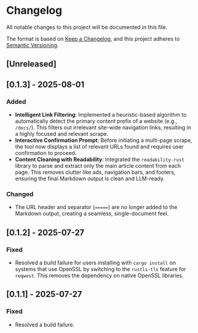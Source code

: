 # Changelog

All notable changes to this project will be documented in this file.

The format is based on [Keep a Changelog](https://keepachangelog.com/en/1.1.0/),
and this project adheres to [Semantic Versioning](https://semver.org/spec/v2.0.0.html).

## [Unreleased]

## [0.1.3] - 2025-08-01

### Added
- **Intelligent Link Filtering**: Implemented a heuristic-based algorithm to automatically detect the primary content prefix of a website (e.g., `/docs/`). This filters out irrelevant site-wide navigation links, resulting in a highly focused and relevant scrape.
- **Interactive Confirmation Prompt**: Before initiating a multi-page scrape, the tool now displays a list of relevant URLs found and requires user confirmation to proceed.
- **Content Cleaning with Readability**: Integrated the `readability-rust` library to parse and extract only the main article content from each page. This removes clutter like ads, navigation bars, and footers, ensuring the final Markdown output is clean and LLM-ready.

### Changed
- The URL header and separator (`=====`) are no longer added to the Markdown output, creating a seamless, single-document feel.

## [0.1.2] - 2025-07-27

### Fixed
- Resolved a build failure for users installing with `cargo install` on systems that use OpenSSL by switching to the `rustls-tls` feature for `reqwest`. This removes the dependency on native OpenSSL libraries.

## [0.1.1] - 2025-07-27

### Fixed
- Resolved a build failure.